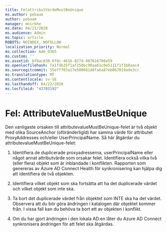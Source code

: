 ```yaml
---
title: FelattributVärdeMustBeUnique
ms.author: pebaum
author: pebaum
manager: mnirkhe
ms.date: 04/21/2020
ms.audience: Admin
ms.topic: article
ROBOTS: NOINDEX, NOFOLLOW
localization_priority: Normal
ms.collection: Adm_O365
ms.custom: ''
ms.assetid: bf8ac830-6f0c-4616-827d-987616700e59
ms.openlocfilehash: fa1fdb35f1af250bc98aa61c0e5111f1f1b8aac4
ms.sourcegitcommit: 55eff703a17e500681d8fa6a87eb067019ade3cc
ms.translationtype: MT
ms.contentlocale: sv-SE
ms.lasthandoff: 04/22/2020
ms.locfileid: "43703192"
---
```

# <a name="error-attributevaluemustbeunique"></a>Fel: AttributeValueMustBeUnique

Den vanligaste orsaken till attributevalueMustBeUnique-felet är två objekt med olika SourceAnchor (oföränderligId) har samma värde för attributet ProxyAddresses och/eller UserPrincipalName. Så här åtgärdar du attributevalueMustBeUnique-felet:
  
1. Identifiera de duplicerade proxyadresserna, userPrincipalName eller något annat attributvärde som orsakar felet. Identifiera också vilka två (eller flera) objekt som är inblandade i konflikten. Rapporten som genereras av Azure AD Connect Health för synkronisering kan hjälpa dig att identifiera de två objekten.
    
2. Identifiera vilket objekt som ska fortsätta att ha det duplicerade värdet och vilket objekt som inte ska.
    
3. Ta bort det duplicerade värdet från objektet som INTE ska ha det värdet. Observera att du bör göra ändringen i katalogen där objektet kommer från. I vissa fall kan du behöva ta bort ett av objekten i konflikt.
    
4. Om du har gjort ändringen i den lokala AD:en låter du Azure AD Connect synkronisera ändringen för att felet ska åtgärdas.
    

